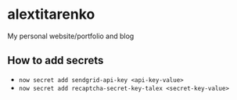 # alextitarenko
My personal website/portfolio and blog

## How to add secrets
* ```now secret add sendgrid-api-key <api-key-value>```
* ```now secret add recaptcha-secret-key-talex <secret-key-value>```
